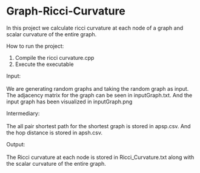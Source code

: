 # Graph-Ricci-Curvature
In this project we calculate ricci curvature at each node of a graph and scalar curvature of the entire graph.

How to run the project:
1. Compile the ricci curvature.cpp
2. Execute the executable

Input:</br></br>
We are generating random graphs and taking the random graph as input. The adjacency matrix for the graph can be seen in inputGraph.txt. And the input graph has been visualized in inputGraph.png

Intermediary:</br></br>
The all pair shortest path for the shortest graph is stored in apsp.csv. And the hop distance is stored in apsh.csv. 

Output:</br></br>
The Ricci curvature at each node is stored in Ricci_Curvature.txt along with the scalar curvature of the entire graph. 
